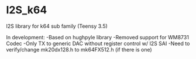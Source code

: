 # I2S_k64

I2S library for k64 sub family (Teensy 3.5)

In development:
-Based on hughpyle library
-Removed support for WM8731 Codec
-Only TX to generic DAC without register control w/ I2S SAI
-Need to verify/change mk20dx128.h to mk64FX512.h (if there is one)
